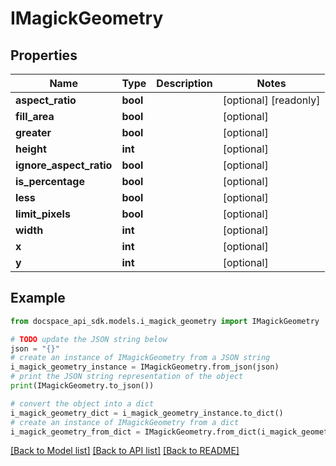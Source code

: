 # IMagickGeometry

## Properties

Name | Type | Description | Notes
------------ | ------------- | ------------- | -------------
**aspect_ratio** | **bool** |  | [optional] [readonly] 
**fill_area** | **bool** |  | [optional] 
**greater** | **bool** |  | [optional] 
**height** | **int** |  | [optional] 
**ignore_aspect_ratio** | **bool** |  | [optional] 
**is_percentage** | **bool** |  | [optional] 
**less** | **bool** |  | [optional] 
**limit_pixels** | **bool** |  | [optional] 
**width** | **int** |  | [optional] 
**x** | **int** |  | [optional] 
**y** | **int** |  | [optional] 

## Example

```python
from docspace_api_sdk.models.i_magick_geometry import IMagickGeometry

# TODO update the JSON string below
json = "{}"
# create an instance of IMagickGeometry from a JSON string
i_magick_geometry_instance = IMagickGeometry.from_json(json)
# print the JSON string representation of the object
print(IMagickGeometry.to_json())

# convert the object into a dict
i_magick_geometry_dict = i_magick_geometry_instance.to_dict()
# create an instance of IMagickGeometry from a dict
i_magick_geometry_from_dict = IMagickGeometry.from_dict(i_magick_geometry_dict)
```
[[Back to Model list]](../README.md#documentation-for-models) [[Back to API list]](../README.md#documentation-for-api-endpoints) [[Back to README]](../README.md)


